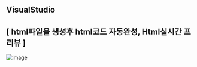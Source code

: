 VisualStudio
--------------------
## [ html파일을 생성후 html코드 자동완성, Html실시간 프리뷰 ]
![image](https://user-images.githubusercontent.com/96629767/153639774-a9aaa223-f30a-4f24-859a-ba2b17acd62e.png)

